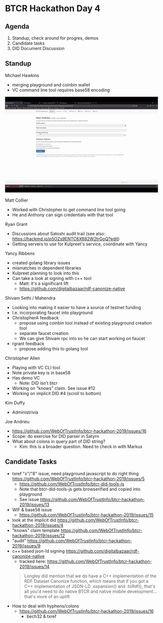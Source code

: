 # BTCR Hackathon Day 4

## Agenda

1. Standup, check around for progres, demos
2. Candidate tasks
3. DID Document Discussion

## Standup

Michael Hawkins
- merging playground and coinbin wallet
- VC command line tool requires base58 encoding

![BTCR Playground Wallet Screenshot](hawkins_playground_wallet.png)

Matt Collier
- Worked with Christopher to get command line tool going
- He and Anthony can sign credentials with that tool

Ryan Grant
- Discussions about Satoshi audit trail (see also: https://hackmd.io/p5OZs9ENTC6X682W2trGoQ?edit)
- Getting servers to use for Kulpreet's service, coordinate with Yancy

Yancy Ribbens
- created golang library issues
- mismatches in dependent libraries
- Kulpreet planning to look into this
- Can take a look at signing with c++ tool
    - Matt: it's a significant lift
    - https://github.com/digitalbazaar/rdf-canonize-native

Shivam Sethi / Mahendra
- Looking into making it easier to have a source of testnet funding
- I.e. incorporating faucet into playground
- ChristopherA feedback
    - propose using coinbin tool instead of existing playground creation tool
    - separate faucet creation
    - We can give Shivam rpc into so he can start working on faucet 
- rgrant feedback
    - propose adding this to golang tool

Christopher Allen
- Playing with VC CLI tool
- Note private key is in base58
- Has demo VC
    - Note: DID isn't btcr
- Working on "knows" claim. See issue #12
- Working on implicit DID #4 (scroll to bottom)

Kim Duffy
- Administrivia

Joe Andrieu
- https://github.com/WebOfTrustInfo/btcr-hackathon-2019/issues/16
- Scope: do exercise for DID parser in Satyrn
- What about colons in query part of DID string?
    - Kim: this is a broader question. Need to check in with Markus


## Candidate Tasks

- txref "x"/"8" issue, need playground javascript to do right thing https://github.com/WebOfTrustInfo/btcr-hackathon-2019/issues/5
    - https://github.com/WebOfTrustInfo/btcr-did-tools-js
    - Note that btcr-did-tools-js gets browserified and copied into playground
    - See issue https://github.com/WebOfTrustInfo/btcr-hackathon-2019/issues/13
- WIF & base58 issue
    - https://github.com/WebOfTrustInfo/btcr-hackathon-2019/issues/15
- look at the implicit did https://github.com/WebOfTrustInfo/btcr-hackathon-2019/issues/4
- "knows" claim template https://github.com/WebOfTrustInfo/btcr-hackathon-2019/issues/12
- "audit" https://github.com/WebOfTrustInfo/btcr-hackathon-2019/issues/9
- c++ based json-ld signing https://github.com/digitalbazaar/rdf-canonize-native
    - tracked here: https://github.com/WebOfTrustInfo/btcr-hackathon-2019/issues/14
    > Longley did mention that we do have a C++ implementation of the RDF
    > Dataset Canonize function, which means that if you got a C++
    > implementation of JSON-LD .expansion() and .toRdf(), that's all you'd
    > need to do native BTCR and native mobile development... that's more of an uplift
- How to deal with hyphens/colons
    - https://github.com/WebOfTrustInfo/btcr-hackathon-2019/issues/16
        - bech32 & txref


